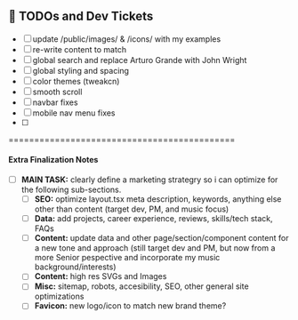 ## 🧭 TODOs and Dev Tickets

- [ ] update /public/images/ & /icons/ with my examples
- [ ] re-write content to match
- [ ] global search and replace Arturo Grande with John Wright
- [ ] global styling and spacing
- [ ] color themes (tweakcn)
- [ ] smooth scroll
- [ ] navbar fixes
- [ ] mobile nav menu fixes
- [ ]

============================================

#### Extra Finalization Notes

- [ ] **MAIN TASK:** clearly define a marketing strategry so i can optimize for the following sub-sections.
  - [ ] **SEO:** optimize layout.tsx meta description, keywords, anything else other than content (target dev, PM, and music focus)
  - [ ] **Data:** add projects, career experience, reviews, skills/tech stack, FAQs
  - [ ] **Content:** update data and other page/section/component content for a new tone and approach (still target dev and PM, but now from a more Senior pespective and incorporate my music background/interests)
  - [ ] **Content:** high res SVGs and Images
  - [ ] **Misc:** sitemap, robots, accesibility, SEO, other general site optimizations
  - [ ] **Favicon:** new logo/icon to match new brand theme?
